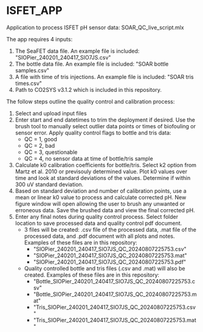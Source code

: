 # ISFET_APP
Application to process ISFET pH sensor data: SOAR_QC_live_script.mlx

The app requires 4 inputs:
1) The SeaFET data file. An example file is included: "SIOPier_240201_240417_SIO7JS.csv"
2) The bottle data file. An example file is included: "SOAR bottle samples.csv"
3) A file with time of tris injections. An example file is included: "SOAR tris times.csv"
4) Path to CO2SYS v3.1.2 which is included in this repository.

The follow steps outline the quality control and calibration process:
1) Select and upload input files
2) Enter start and end datetimes to trim the deployment if desired. Use the brush tool to manually select outlier data points or times of biofouling or sensor error. Apply quality control flags to bottle and tris data:
   - QC = 1, good
   - QC = 2, bad
   - QC = 3, questionable
   - QC = 4, no sensor data at time of bottle/tris sample
3) Calculate k0 calibration coefficients for bottle/tris. Select k2 option from Martz et al. 2010 or previsouly determined value. Plot k0 values over time and look at standard deviations of the values. Determine if within 300 uV standard deviation.
4) Based on standard deviation and number of calibration points, use a mean or linear k0 value to process and calculate corrected pH. New figure window will open allowing the user to brush any unwanted or erroneous data. Save the brushed data and view the final corrected pH.
5) Enter any final notes during quality control process. Select folder location to save processed data and quality control pdf document.
   - 3 files will be created: .csv file of the processed data, .mat file of the processed data, and .pdf document with all plots and notes. Examples of these files are in this repository:
      - "SIOPier_240201_240417_SIO7JS_QC_20240807225753.csv"
      - "SIOPier_240201_240417_SIO7JS_QC_20240807225753.mat"
      - "SIOPier_240201_240417_SIO7JS_QC_20240807225753.pdf"
   - Quality controlled bottle and tris files (.csv and .mat) will also be created. Examples of these files are in this repository:
      - "Bottle_SIOPier_240201_240417_SIO7JS_QC_20240807225753.csv"
      - "Bottle_SIOPier_240201_240417_SIO7JS_QC_20240807225753.mat"
      - "Tris_SIOPier_240201_240417_SIO7JS_QC_20240807225753.csv"
      - "Tris_SIOPier_240201_240417_SIO7JS_QC_20240807225753.mat"
   
